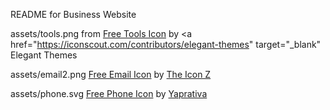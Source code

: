 README for Business Website

assets/tools.png from <a href="https://iconscout.com/icons/tools" target="_blank"> Free Tools Icon</a> by <a href="https://iconscout.com/contributors/elegant-themes" target="_blank" Elegant Themes

assets/email2.png <a href="https://iconscout.com/icons/email" target="_blank">Free Email Icon</a> by <a href="https://iconscout.com/contributors/theiconz" target="_blank">The Icon Z</a>

assets/phone.svg <a href="https://iconscout.com/icons/phone" target="_blank">Free Phone Icon</a> by <a href="https://iconscout.com/contributors/yogiaprelliyanto" target="_blank">Yaprativa</a>
